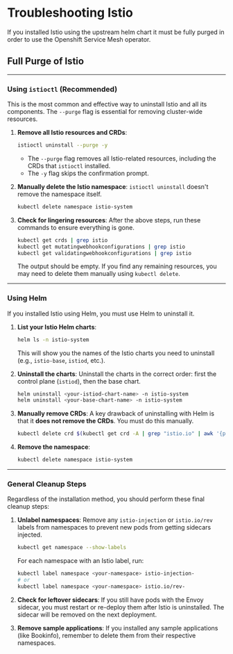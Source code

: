 # Troubleshooting Istio

If you installed Istio using the upstream helm chart it must be fully purged in order to use the Openshift Service Mesh operator.

## Full Purge of Istio

-----

### Using `istioctl` (Recommended)

This is the most common and effective way to uninstall Istio and all its components. The `--purge` flag is essential for removing cluster-wide resources.

1.  **Remove all Istio resources and CRDs**:

    ```bash
    istioctl uninstall --purge -y
    ```

      - The `--purge` flag removes all Istio-related resources, including the CRDs that `istioctl` installed.
      - The `-y` flag skips the confirmation prompt.

2.  **Manually delete the Istio namespace**: `istioctl uninstall` doesn't remove the namespace itself.

    ```bash
    kubectl delete namespace istio-system
    ```

3.  **Check for lingering resources**: After the above steps, run these commands to ensure everything is gone.

    ```bash
    kubectl get crds | grep istio
    kubectl get mutatingwebhookconfigurations | grep istio
    kubectl get validatingwebhookconfigurations | grep istio
    ```

    The output should be empty. If you find any remaining resources, you may need to delete them manually using `kubectl delete`.

-----

### Using Helm

If you installed Istio using Helm, you must use Helm to uninstall it.

1.  **List your Istio Helm charts**:

    ```bash
    helm ls -n istio-system
    ```

    This will show you the names of the Istio charts you need to uninstall (e.g., `istio-base`, `istiod`, etc.).

2.  **Uninstall the charts**: Uninstall the charts in the correct order: first the control plane (`istiod`), then the base chart.

    ```bash
    helm uninstall <your-istiod-chart-name> -n istio-system
    helm uninstall <your-base-chart-name> -n istio-system
    ```

3.  **Manually remove CRDs**: A key drawback of uninstalling with Helm is that it **does not remove the CRDs**. You must do this manually.

    ```bash
    kubectl delete crd $(kubectl get crd -A | grep "istio.io" | awk '{print $1}')
    ```

4.  **Remove the namespace**:

    ```bash
    kubectl delete namespace istio-system
    ```

-----

### General Cleanup Steps

Regardless of the installation method, you should perform these final cleanup steps:

1.  **Unlabel namespaces**: Remove any `istio-injection` or `istio.io/rev` labels from namespaces to prevent new pods from getting sidecars injected.

    ```bash
    kubectl get namespace --show-labels
    ```

    For each namespace with an Istio label, run:

    ```bash
    kubectl label namespace <your-namespace> istio-injection-
    # or
    kubectl label namespace <your-namespace> istio.io/rev-
    ```

2. **Check for leftover sidecars**: If you still have pods with the Envoy sidecar, you must restart or re-deploy them after Istio is uninstalled. The sidecar will be removed on the next deployment.

3.  **Remove sample applications**: If you installed any sample applications (like Bookinfo), remember to delete them from their respective namespaces.
